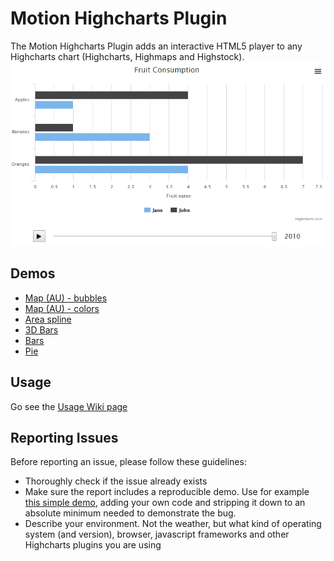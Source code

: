 # Motion Highcharts Plugin
The Motion Highcharts Plugin adds an interactive HTML5 player to any Highcharts chart (Highcharts, Highmaps and Highstock).
![Screenshot of bar chart with Motion](screenshots/motion_bars_screenshot.png)

## Demos
* [Map (AU) - bubbles](http://jsfiddle.net/gh/get/jquery/1.9.1/larsac07/Motion-Highcharts-Plugin/tree/master/demos/map-australia-bubbles-demo/)
* [Map (AU) - colors](http://jsfiddle.net/gh/get/jquery/1.9.1/larsac07/Motion-Highcharts-Plugin/tree/master/demos/map-australia-colors-demo/)
* [Area spline](http://jsfiddle.net/gh/get/jquery/1.9.1/larsac07/Motion-Highcharts-Plugin/tree/master/demos/areaspline-demo/)
* [3D Bars](http://jsfiddle.net/gh/get/jquery/1.9.1/larsac07/Motion-Highcharts-Plugin/tree/master/demos/3dbars-demo/)
* [Bars](http://jsfiddle.net/gh/get/jquery/1.9.1/larsac07/Motion-Highcharts-Plugin/tree/master/demos/bars-demo/)
* [Pie](http://jsfiddle.net/gh/get/jquery/1.9.1/larsac07/Motion-Highcharts-Plugin/tree/master/demos/pie-demo/)

## Usage
Go see the [Usage Wiki page](https://github.com/larsac07/Motion-Highcharts-Plugin/wiki)

## Reporting Issues
Before reporting an issue, please follow these guidelines:
* Thoroughly check if the issue already exists
* Make sure the report includes a reproducible demo. Use for example [this simple demo](http://jsfiddle.net/larsac07/hs2ujwok/), adding your own code and stripping it down to an absolute minimum needed to demonstrate the bug.
* Describe your environment. Not the weather, but what kind of operating system (and version), browser, javascript frameworks and other Highcharts plugins you are using
